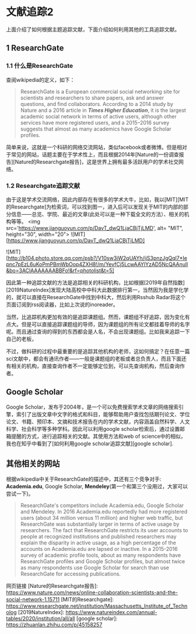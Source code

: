 # 文献追踪2

上面介绍了如何根据主题追踪文献，下面介绍如何利用其他的工具追踪文献。

## 1 ResearchGate

### 1.1 什么是ResearchGate

查阅wikipedia的定义，如下：

>ResearchGate is a European commercial social networking site for scientists and researchers to share papers, ask and answer questions, and find collaborators. According to a 2014 study by Nature and a 2016 article in ***Times Higher Education***, it is the largest academic social network in terms of active users, although other services have more registered users, and a 2015–2016 survey suggests that almost as many academics have Google Scholar profiles.

简单来说，这就是一个科研的网络交流网站，类似facebook或者微博。但是相对于常见的网站，话题主要在于学术性上，而且根据2014年[Nature的一份调查报告][Nature的Researchgate报告]，这是世界上拥有最多活跃用户的学术社交网络。

### 1.2 Researchgate追踪文献

由于这是学术交流网络，因此内部存在有很多的学术大牛，比如，我以[MIT][MIT的Researchgate]为检索词，可以找到图一，进入后可以发现关于MIT的内部的部分信息——总览、学院、最近的文章(此处可以是一种下载全文的方法）、相关的机构等等。
<img src='https://www.jianguoyun.com/p/DavT_dwQ1LjaCBjTjLMD', alt= "MIT", height="30", width="20">
![MIT][https://www.jianguoyun.com/p/DavT_dwQ1LjaCBjTjLMD]

![MIT][http://b104.photo.store.qq.com/psb?/V10sw3iW2qUAYh/ijS3pnzJgQql7*Iepnc7pEzL6uKoPmPBmWbOop4ZXH8!/m/YevfCj5LcwAAYlYzAD5NcQAAnull&bo=3AClAAAAAAABBFo!&rf=photolist&t=5]



因此第一种追踪文献的方法是追踪相关的科研机构，比如根据[2019年自然指数][2019NatureIndex]发现大陆高校中中科大此数据排行第一，当然因为我是学化学的，就可以直接在ResearchGate中找到中科大，然后利用Rsshub Radar将这个页面订阅到rss阅读器，比如上次说的inoreader。

当然，比追踪机构更加有效的是追踪课题组。然而，课题组不好追踪，因为变化有点大。但是可以直接追踪课题组的导师，因为课题组的所有论文都挂着导师的名字呢。而且通过查询的得到的东西都会是人名，不会出现课题组。比如我来追踪一下自己的老板，

不过，做科研的过程中最重要的是追踪其他机构的老师，这如何搞定？在任意一篇sci文献中，都会有通讯作者——一般是课题组的老板或者总负责人，而且下面还有相关的机构，直接查询作者不一定能够定位到，可以先查询机构，然后查询作者。

## Google Scholar

Google Scholar，发布于2004年，是一个可以免费搜索学术文章的网络搜索引擎，索引了出版文章中文字的格式和科目，能够帮助用户查找包括期刊论文、学位论文、书籍、预印本、文摘和技术报告在内的学术文献，内容涵盖自然科学、人文科学、社会科学等多种学科。因此可以利用google scholar检索后，通过设置邮箱提醒的方式，进行追踪相关的文献。其使用方法和web of science中的相似，我也在知乎中看到了[如何利用google scholar追踪文献][google scholar].

## 其他相关的网站

根据wikipedia中关于ResearchGate的描述中，其还有三个竞争对手: **Academia.edu**, Google Scholar, **Mendeley**(第一个和第三个没用过，大家可以尝试一下)。
> ResearchGate's competitors include Academia.edu, Google Scholar and Mendeley. In 2016 Academia.edu reportedly had more registered users (about 34 million versus 11 million) and higher web traffic, but ResearchGate was substantially larger in terms of active usage by researchers. The fact that ResearchGate restricts its user accounts to people at recognized institutions and published researchers may explain the disparity in active usage, as a high percentage of the accounts on Academia.edu are lapsed or inactive. In a 2015-2016 survey of academic profile tools, about as many respondents have ResearchGate profiles and Google Scholar profiles, but almost twice as many respondents use Google Scholar for search than use ResearchGate for accessing publications.






网页链接
[Nature的Researchgate报告]: https://www.nature.com/news/online-collaboration-scientists-and-the-social-network-1.15711
[MIT的Researchgate]: https://www.researchgate.net/institution/Massachusetts_Institute_of_Technolog
[2019NatureIndex]: https://www.natureindex.com/annual-tables/2020/institution/all/all
[google scholar]: https://zhuanlan.zhihu.com/p/45158257